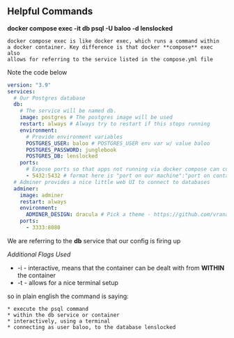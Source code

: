 ## Helpful Commands

**docker compose exec -it db psql -U baloo -d lenslocked**

```
docker compose exec is like docker exec, which runs a command within
a docker container. Key difference is that docker **compose** exec also 
allows for referring to the service listed in the compose.yml file
```

Note the code below

```yaml
version: "3.9"
services:
  # Our Postgres database
  db:
    # The service will be named db.
    image: postgres # The postgres image will be used
    restart: always # Always try to restart if this stops running
    environment:
      # Provide environment variables
      POSTGRES_USER: baloo # POSTGRES_USER env var w/ value baloo
      POSTGRES_PASSWORD: junglebook
      POSTGRES_DB: lenslocked
    ports:
      # Expose ports so that apps not running via docker compose can connect to them.
      - 5432:5432 # format here is "port on our machine":"port on container"
  # Adminer provides a nice little web UI to connect to databases
  adminer:
    image: adminer
    restart: always
    environment:
      ADMINER_DESIGN: dracula # Pick a theme - https://github.com/vrana/adminer/tree/master/desi
    ports:
      - 3333:8080
```
We are referring to the **db** service that our config is firing up

*Additional Flags Used*
* -i - interactive, means that the container can be dealt with from **WITHIN** the container
* -t - allows for a nice terminal setup

so in plain english the command is saying: 
```
* execute the psql command
* within the db service or container
* interactively, using a terminal
* connecting as user baloo, to the database lenslocked
```